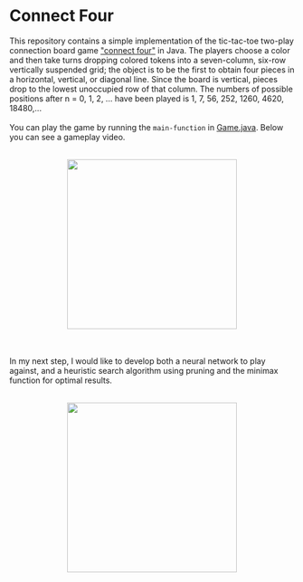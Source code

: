 # Connect Four

This repository contains a simple implementation of the tic-tac-toe two-play connection board game 
["connect four"](https://en.wikipedia.org/wiki/Connect_Four) in Java. The players choose 
a color and then take turns dropping colored tokens into a seven-column, six-row vertically suspended grid; the
object is to be the first to obtain four pieces in a horizontal, vertical, or diagonal line.
Since the board is vertical, pieces drop to the lowest unoccupied row of that column.
The numbers of possible positions after n = 0, 1, 2, ... have been played is 
1, 7, 56, 252, 1260, 4620, 18480,...<br><br>
You can play the game by running the `main-function` in [Game.java](src/de/uniwue/jpp/connect_four/Game.java).
Below you can see a gameplay video.
<br><br>
<p align="center">
  <img src="https://mathworld.wolfram.com/images/gifs/connect4.gif" width=300> 
</p>
<br><br>
In my next step, I would like to develop both a neural network to play against, 
and a heuristic search algorithm using pruning and the minimax function for optimal results.
<br><br>
<p align="center">
  <img src="https://miro.medium.com/max/1400/1*NKzsRiAxa_oiikgbLyLCyw.png" width=300> 
</p>
